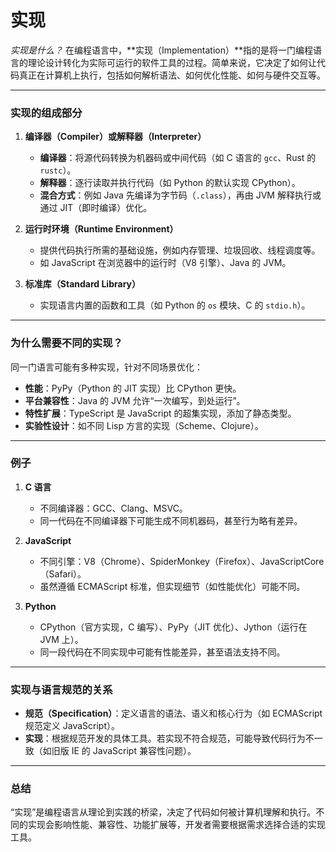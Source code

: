 # 实现
*实现是什么？*
在编程语言中，**实现（Implementation）**指的是将一门编程语言的理论设计转化为实际可运行的软件工具的过程。简单来说，它决定了如何让代码真正在计算机上执行，包括如何解析语法、如何优化性能、如何与硬件交互等。

---

### **实现的组成部分**
1. **编译器（Compiler）或解释器（Interpreter）**  
   - **编译器**：将源代码转换为机器码或中间代码（如 C 语言的 `gcc`、Rust 的 `rustc`）。  
   - **解释器**：逐行读取并执行代码（如 Python 的默认实现 CPython）。  
   - **混合方式**：例如 Java 先编译为字节码（`.class`），再由 JVM 解释执行或通过 JIT（即时编译）优化。

2. **运行时环境（Runtime Environment）**  
   - 提供代码执行所需的基础设施，例如内存管理、垃圾回收、线程调度等。  
   - 如 JavaScript 在浏览器中的运行时（V8 引擎）、Java 的 JVM。

3. **标准库（Standard Library）**  
   - 实现语言内置的函数和工具（如 Python 的 `os` 模块、C 的 `stdio.h`）。

---

### **为什么需要不同的实现？**
同一门语言可能有多种实现，针对不同场景优化：  
- **性能**：PyPy（Python 的 JIT 实现）比 CPython 更快。  
- **平台兼容性**：Java 的 JVM 允许“一次编写，到处运行”。  
- **特性扩展**：TypeScript 是 JavaScript 的超集实现，添加了静态类型。  
- **实验性设计**：如不同 Lisp 方言的实现（Scheme、Clojure）。

---

### **例子**
1. **C 语言**  
   - 不同编译器：GCC、Clang、MSVC。  
   - 同一代码在不同编译器下可能生成不同机器码，甚至行为略有差异。

2. **JavaScript**  
   - 不同引擎：V8（Chrome）、SpiderMonkey（Firefox）、JavaScriptCore（Safari）。  
   - 虽然遵循 ECMAScript 标准，但实现细节（如性能优化）可能不同。

3. **Python**  
   - CPython（官方实现，C 编写）、PyPy（JIT 优化）、Jython（运行在 JVM 上）。  
   - 同一段代码在不同实现中可能有性能差异，甚至语法支持不同。

---

### **实现与语言规范的关系**
- **规范（Specification）**：定义语言的语法、语义和核心行为（如 ECMAScript 规范定义 JavaScript）。  
- **实现**：根据规范开发的具体工具。若实现不符合规范，可能导致代码行为不一致（如旧版 IE 的 JavaScript 兼容性问题）。

---

### **总结**
“实现”是编程语言从理论到实践的桥梁，决定了代码如何被计算机理解和执行。不同的实现会影响性能、兼容性、功能扩展等，开发者需要根据需求选择合适的实现工具。